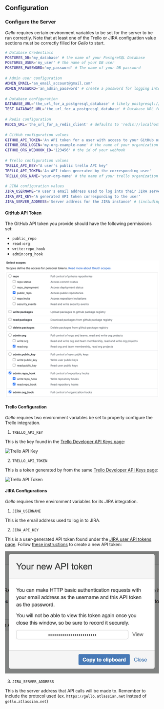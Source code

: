 ## Configuration

### Configure the Server

_Gello_ requires certain environment variables to be set for the server to be run correctly. Note that at least one of the Trello or JIRA configuation value sections must be correctly filled for _Gello_ to start.

```bash
# Database Credentials
POSTGRES_DB='my_database' # the name of your PostgreSQL Database
POSTGRES_USER='my_user' # the name of your DB user
POSTGRES_PASSWORD='my_password' # The name of your DB password

# Admin user configuration
ADMIN_EMAIL='an_email_account@gmail.com'
ADMIN_PASSWORD='an_admin_password' # create a password for logging into gello

# Database configuration
DATABASE_URL='the_url_for_a_postgresql_database' # likely postgresql://localhost:5432/your_postgresql_database_name
TEST_DATABASE_URL='the_url_for_a_postgresql_database' # Database URL for your test database (used for testing)

# Redis configuration
REDIS_URL='the_url_for_a_redis_client' # defaults to 'redis://localhost:6379/0'

# GitHub configuration values
GITHUB_API_TOKEN='An API token for a user with access to your GitHub organization'
GITHUB_ORG_LOGIN='my-org-example-name' # the name of your organization
GITHUB_ORG_WEBHOOK_ID='123456' # the id of your webhook

# Trello configuration values
TRELLO_API_KEY="A user's public trello API key"
TRELLO_API_TOKEN='An API token generated by the corresponding user'
TRELLO_ORG_NAME='your-org-name' # the name of your trello organization

# JIRA configuration values
JIRA_USERNAME="A user's email address used to log into their JIRA server"
JIRA_API_KEY='A generated API token corresponding to the user'
JIRA_SERVER_ADDRESS='Server address for the JIRA instance' # (including protocol ex. https://gello.atlassian.net)'
```

#### GitHub API Token

The GitHub API token you provide should have the following permissions set:

* `public_repo`
* `read:org`
* `write:repo_hook`
* `admin:org_hook`

![GitHub API Token Permissions](../images/permissions.png)

#### Trello Configuration

_Gello_ requires two environment variables be set to properly configure the Trello integration.

1. `TRELLO_API_KEY`

This is the key found in the [Trello Developer API Keys page](https://trello.com/app-key):

![Trello API Key](../images/developer_api_key.png)

2. `TRELLO_API_TOKEN`

This is a token generated by from the same [Trello Developer API Keys page](https://trello.com/app-key):

![Trello API Token](../images/trello_api_token.png)

#### JIRA Configurations

_Gello_ requires three environment variables for its JIRA integration.

1. `JIRA_USERNAME`

This is the email address used to log in to JIRA.

2. `JIRA_API_KEY`

This is a user-generated API token found under the [JIRA user API tokens page](https://id.atlassian.com/manage/api-tokens). Follow [these instructions](https://confluence.atlassian.com/cloud/api-tokens-938839638.html) to create a new API token:

![JIRA API Token](../images/jira_api_token.png)

3. `JIRA_SERVER_ADDRESS`

This is the server address that API calls will be made to. Remember to include the protocol used (ex. `https://gello.atlassian.net` instead of `gello.atlassian.net`)
